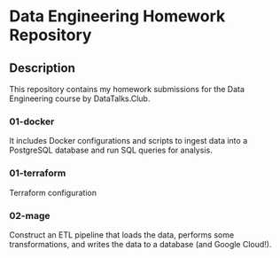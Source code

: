 # Data Engineering Homework Repository

## Description
This repository contains my homework submissions for the Data Engineering course by DataTalks.Club. 

### 01-docker
It includes Docker configurations and scripts to ingest data into a PostgreSQL database and run SQL queries for analysis.

### 01-terraform
Terraform configuration

### 02-mage
Construct an ETL pipeline that loads the data, performs some transformations, and writes the data to a database (and Google Cloud!).